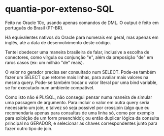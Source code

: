 # quantia-por-extenso-SQL

Feito no Oracle 10c, usando apenas comandos de DML. O output é feito em português do Brasil (PT-BR).

Há equivalentes nativos do Oracle para numerais em geral, mas apenas em inglês, até a data de desenvolvimento deste código.

Tentei obedecer uma maneira brasileira de falar, inclusive a escolha de conectores, como vírgula ou conjunção "e", além da preposição "de" em raros casos (ex: um milhão "de" reais).

O valor no gerador precisa ser consultado num SELECT. Pode-se também fazer um SELECT que retorne mais linhas, para avaliar mais valores na mesma query. Pode-se também trocar o valor literal por uma bind variable, se for executado num ambiente compatível.

Como isto não é PL/SQL, não consegui pensar numa maneira de simular uma passagem de argumento. Para incluir o valor em outra query seria necessário um join, e talvez só seja possível por crossjoin (algo que eu recomendaria apenas para consultas de uma linha só, como por exemplo para exibição de um form preenchido); ou então duplicar lógica da consulta principal no GERADOR, e selecionar as chaves correspondentes junto para fazer outro tipo de join.
